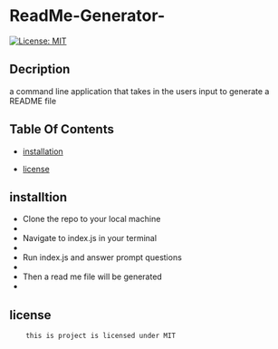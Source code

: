 # ReadMe-Generator-
  
  [![License: MIT](https://img.shields.io/badge/License-MIT-yellow.svg)](https://opensource.org/licenses/MIT)

  ## Decription
  a command line application that takes in the users input to generate a README file

  ## Table Of Contents

  * [installation](#installation)
  
   * [license](#license)

  ## installtion
  <ul>

  <li>Clone the repo to your local machine<li>

  <li>Navigate to index.js in your terminal<li>

  <li>Run index.js and answer prompt questions<li>

  <li>Then a read me file will be generated<li>

  </ul>
   
  ## license

        this is project is licensed under MIT
